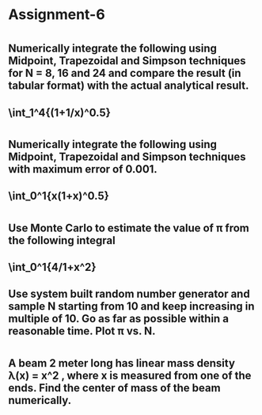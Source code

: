 # Assignment-6
#
## Numerically integrate the following using Midpoint, Trapezoidal and Simpson techniques for N = 8, 16 and 24 and compare the result (in tabular format) with the actual analytical result.
## \int_1^4{(1+1/x)^0.5}
#
## Numerically integrate the following using Midpoint, Trapezoidal and Simpson techniques with maximum error of 0.001.
## \int_0^1{x(1+x)^0.5}
#
## Use Monte Carlo to estimate the value of π from the following integral
## \int_0^1{4/1+x^2}
## Use system built random number generator and sample N starting from 10 and keep increasing in multiple of 10. Go as far as possible within a reasonable time. Plot π vs. N.
#
## A beam 2 meter long has linear mass density λ(x) = x^2 , where x is measured from one of the ends. Find the center of mass of the beam numerically.
